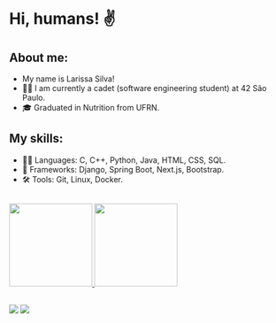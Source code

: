 # Hi, humans! :v:

## About me:
- My name is Larissa Silva! 
- 👨‍🚀 I am currently a cadet (software engineering student) at 42 São Paulo.
- 🎓 Graduated in Nutrition from UFRN.

## My skills:
- 👨‍💻 Languages: C, C++, Python, Java, HTML, CSS, SQL.
- 🧰 Frameworks: Django, Spring Boot, Next.js, Bootstrap.
-  🛠️ Tools: Git, Linux, Docker.

##

<div align="left">
  <a href="https://github.com/leaozim">
  <img height="150em" src="https://github-readme-stats.vercel.app/api?username=leaozim&show_icons=true&theme=nord&include_all_commits=true&count_private=true"/>
  <img height="150em" src="https://github-readme-stats.vercel.app/api/top-langs/?username=leaozim&layout=compact&langs_count=7&theme=nord"/>
</div>

  
##
 
<div> 
  <a href="https://www.instagram.com/leaozim_/" target="_blank"><img src="https://img.shields.io/badge/-Instagram-%23E4405F?style=for-the-badge&logo=instagram&logoColor=white" target="_blank"></a>
  <a href="https://www.linkedin.com/in/larissa-silva-tech/" target="_blank"><img src="https://img.shields.io/badge/-LinkedIn-%230077B5?style=for-the-badge&logo=linkedin&logoColor=white" target="_blank"></a> 
